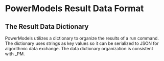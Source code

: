 # PowerModels Result Data Format

## The Result Data Dictionary

PowerModels utilizes a dictionary to organize the results of a run command. The dictionary uses strings as key values so it can be serialized to JSON for algorithmic data exchange.
The data dictionary organization is  consistent with  _PM.
